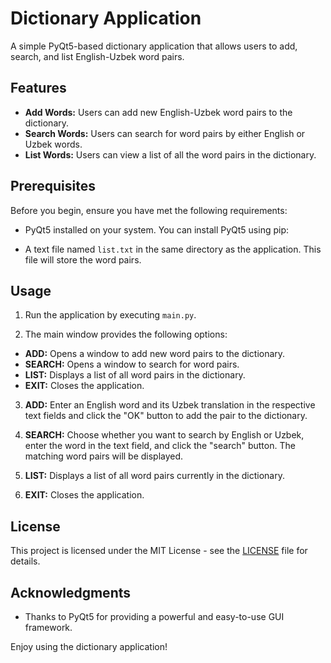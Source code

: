 # Dictionary Application

A simple PyQt5-based dictionary application that allows users to add, search, and list English-Uzbek word pairs.

## Features

- **Add Words:** Users can add new English-Uzbek word pairs to the dictionary.
- **Search Words:** Users can search for word pairs by either English or Uzbek words.
- **List Words:** Users can view a list of all the word pairs in the dictionary.

## Prerequisites

Before you begin, ensure you have met the following requirements:

- PyQt5 installed on your system. You can install PyQt5 using pip:


- A text file named `list.txt` in the same directory as the application. This file will store the word pairs.

## Usage

1. Run the application by executing `main.py`.

2. The main window provides the following options:

 - **ADD:** Opens a window to add new word pairs to the dictionary.
 - **SEARCH:** Opens a window to search for word pairs.
 - **LIST:** Displays a list of all word pairs in the dictionary.
 - **EXIT:** Closes the application.

3. **ADD:** Enter an English word and its Uzbek translation in the respective text fields and click the "OK" button to add the pair to the dictionary.

4. **SEARCH:** Choose whether you want to search by English or Uzbek, enter the word in the text field, and click the "search" button. The matching word pairs will be displayed.

5. **LIST:** Displays a list of all word pairs currently in the dictionary.

6. **EXIT:** Closes the application.

## License

This project is licensed under the MIT License - see the [LICENSE](LICENSE) file for details.

## Acknowledgments

- Thanks to PyQt5 for providing a powerful and easy-to-use GUI framework.


Enjoy using the dictionary application!
